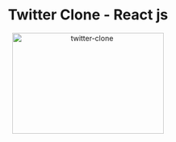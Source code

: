 <h1 align="center">Twitter Clone - React js </h1>

<p align="center">
  <img src="../src/assests/twitter.gif" alt="twitter-clone" width="300px" height="200px"/>
</p>

